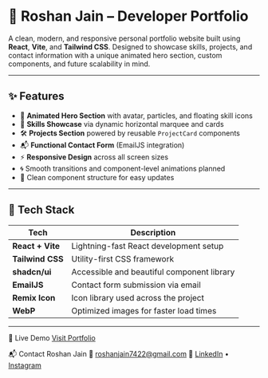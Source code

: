 # 🚀 Roshan Jain – Developer Portfolio

A clean, modern, and responsive personal portfolio website built using **React**, **Vite**, and **Tailwind CSS**. Designed to showcase skills, projects, and contact information with a unique animated hero section, custom components, and future scalability in mind.


---

## ✨ Features

- 🎨 **Animated Hero Section** with avatar, particles, and floating skill icons  
- 🧠 **Skills Showcase** via dynamic horizontal marquee and cards  
- 🛠️ **Projects Section** powered by reusable `ProjectCard` components  
- 📬 **Functional Contact Form** (EmailJS integration)  
- ⚡ **Responsive Design** across all screen sizes  
- 🌀 Smooth transitions and component-level animations planned  
- 📁 Clean component structure for easy updates  

---

## 🧱 Tech Stack

| Tech             | Description                                     |
|------------------|-------------------------------------------------|
| **React + Vite** | Lightning-fast React development setup          |
| **Tailwind CSS** | Utility-first CSS framework                     |
| **shadcn/ui**    | Accessible and beautiful component library      |
| **EmailJS**      | Contact form submission via email               |
| **Remix Icon**   | Icon library used across the project            |
| **WebP**         | Optimized images for faster load times          |

---


🔗 Live Demo [Visit Portfolio](https://roshanjain-portfolio.vercel.app/)

📬 Contact
Roshan Jain
📧 roshanjain7422@gmail.com 
🔗 [LinkedIn](https://www.linkedin.com/in/roshanjain7422/) • [Instagram](https://www.instagram.com/am_crusher.hatake/)

